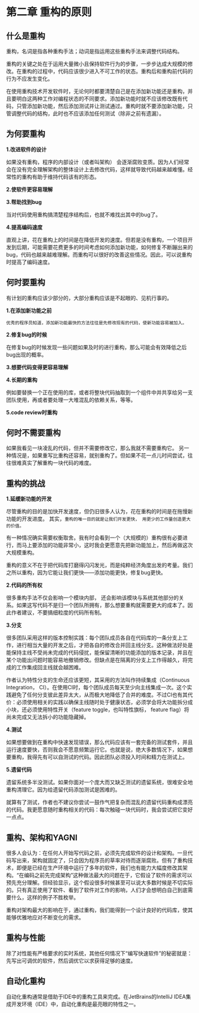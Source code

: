 # 第二章 重构的原则

## 什么是重构

重构，名词是指各种重构手法；动词是指运用这些重构手法来调整代码结构。

重构的关键之处在于运用大量微小且保持软件行为的步骤，一步步达成大规模的修改。在重构的过程中，代码应该很少进入不可工作的状态。重构后和重构前代码的行为不应发生变化。

在使用重构技术开发软件时，无论何时都要清楚自己是在添加新功能还是重构，并且要明白这两种工作对编程状态的不同要求。添加新功能时就不应该修改既有代码，只管添加新功能，然后添加测试并让测试通过。重构时就不要添加新功能，只管调整代码的结构，此时也不应该添加任何测试（除非之前有遗漏）。



## 为何要重构

**1.改进软件的设计**

如果没有重构，程序的内部设计（或者叫架构） 会逐渐腐败变质。因为人们经常会在没有完全理解架构的整体设计上去修改代码，这样就导致代码越来越难懂。经常性的重构有助于维持代码该有的形态。

**2.使软件更容易理解**

**3.帮助找到bug**

当对代码使用重构搞清楚程序结构后，也就不难找出其中的bug了。

**4.提高编码速度**

直观上讲，花在重构上的时间是在降低开发的速度。但若是没有重构，一个项目开发到后期，可能需要花费更多的时间考虑如何添加新功能，如何修复不断蹦出来的bug，代码也越来越难理解。而重构可以很好的改善这些情况。因此，可以说重构时提高了编码速度。



## 何时要重构

有计划的重构应该少部分的，大部分重构应该是不起眼的、见机行事的。  

**1.在添加新功能之前**

`优秀的程序员知道，添加新功能最快的方法往往是先修改现有的代码，使新功能容易被加入。`

**2.修复bug的时候**

在修复bug的时候发现一些问题如果及时的进行重构，那么可能会有效降低之后bug出现的概率。

**3.想要代码变得更容易理解**

**4.长期的重构**

例如要替换一个正在使用的库，或者将整块代码抽取到一个组件中并共享给另一支团队使用，再或者要处理一大堆混乱的依赖关系，等等。  

**5.code review时重构**

## 何时不需要重构

如果我看见一块凌乱的代码，但并不需要修改它，那么我就不需要重构它。 另一种情况是，如果重写比重构还容易，就别重构了。但如果不花一点儿时间尝试，往往很难真实了解重构一块代码的难度。



## 重构的挑战

**1.延缓新功能的开发**

尽管重构的目的是加快开发速度，但仍旧很多人认为，花在重构的时间是在拖慢新功能的开发进度。 其实，`重构的唯一目的就是让我们开发更快， 用更少的工作量创造更大的价值。`

有一种情况确实需要权衡取舍。我有时会看到一个（大规模的）重构很有必要进行，而马上要添加的功能非常小，这时我会更愿意先把新功能加上，然后再做这次大规模重构。

重构的意义不在于把代码库打磨得闪闪发光，而是纯粹经济角度出发的考量。我们之所以重构，因为它能让我们更快——添加功能更快，修复bug更快。

**2.代码的所有权**

很多重构手法不仅会影响一个模块内部， 还会影响该模块与系统其他部分的关系。如果这写代码不是归一个团队所拥有，那么想要重构就需要更大的成本了。因此作者建议，不要搞细粒度的代码所有制。

**3.分支**

很多团队采用这样的版本控制实践：每个团队成员各自在代码库的一条分支上工作，进行相当大量的开发之后，才把各自的修改合并回主线分支。这种做法好处是能保持主线不受尚未完成的代码侵扰，能保留清晰的功能添加的版本记录，并且在某个功能出问题时能容易地撤销修改。但缺点是在隔离的分支上工作得越久，将完成的工作集成回主线就会越困难。

作者认为特性分支的生命还应该更短，其采用的方法叫作持续集成（Continuous Integration， CI）。在使用CI时，每个团队成员每天至少向主线集成一次。这个实践避免了任何分支彼此差异太大，从而极大地降低了合并的难度。不过CI也有其代价：必须使用相关的实践以确保主线随时处于健康状态，必须学会将大功能拆分成小块，还必须使用特性开关（feature toggle，也叫特性旗标， feature flag）将尚未完成又无法拆小的功能隐藏掉。

**4.测试**

如果想要做到在重构中快速发现错误，那么代码应该有一套完备的测试套件，并且运行速度要快，否则我会不愿意频繁运行它。也就是说，绝大多数情况下，如果想要重构，我得先有可以自测试的代码。因此团队必须投入时间和精力在测试上。

**5.遗留代码**

遗留系统多半没测试。如果你面对一个庞大而又缺乏测试的遗留系统，很难安全地重构清理它。因为给遗留代码添加测试是困难的。

就算有了测试，作者也不建议你尝试一鼓作气把复杂而混乱的遗留代码重构成漂亮的代码。我更愿意随时重构相关的代码：每次触碰一块代码时，我会尝试把它变好一点点。

## 重构、架构和YAGNI

很多人会认为：在任何人开始写代码之前，必须先完成软件的设计和架构。一旦代码写出来，架构就固定了，只会因为程序员的草率对待而逐渐腐败。但有了重构技术，即便是已经在生产环境中运行了多年的软件，我们也有能力大幅度修改其架构。“在编码之前先完成架构”这种做法最大的问题在于，它假设了软件的需求可以预先充分理解。但经验显示，这个假设很多时候甚至可以说大多数时候是不切实际的。只有真正使用了软件、看到了软件对工作的影响，人们才会想明白自己到底需要什么，这样的例子不胜枚举。

重构对架构最大的影响在于，通过重构，我们能得到一个设计良好的代码库，使其能够优雅地应对不断变化的需求。



## 重构与性能

除了对性能有严格要求的实时系统，其他任何情况下“编写快速软件”的秘密就是：先写出可调优的软件，然后调优它以求获得足够的速度。



## 自动化重构

自动化重构通常是借助于IDE中的重构工具来完成。在JetBrains的IntelliJ IDEA集成开发环境（IDE）中，自动化重构是最亮眼的特性之一。

